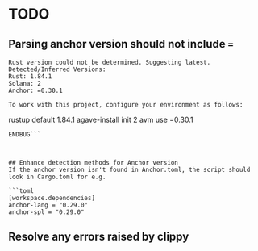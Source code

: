 # TODO

## Parsing anchor version should not include `=`

```BUG
Rust version could not be determined. Suggesting latest.
Detected/Inferred Versions:
Rust: 1.84.1
Solana: 2
Anchor: =0.30.1

To work with this project, configure your environment as follows:
```
rustup default 1.84.1
agave-install init 2
avm use =0.30.1
```
ENDBUG```



## Enhance detection methods for Anchor version
If the anchor version isn't found in Anchor.toml, the script should look in Cargo.toml for e.g.

```toml
[workspace.dependencies]
anchor-lang = "0.29.0"
anchor-spl = "0.29.0"
```

## Resolve any errors raised by clippy
